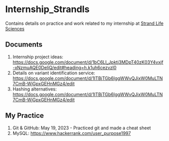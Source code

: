 # Internship_Strandls

Contains details on practice and work related to my internship at [Strand Life Sciences](https://strandls.com/)

## Documents

1. Internship project ideas: https://docs.google.com/document/d/1bC6LI_Jpktj3MDpT40zK03Y4vxjf-xNzmuAQE0DeliQ/edit#heading=h.k1uh6cezvzl0
2. Details on variant identification service: https://docs.google.com/document/d/1ITBjTGb6lggWWvQJixW0MuLTN7CmB-WjGpxGEHnMGz4/edit
3. Hashing alternatives: https://docs.google.com/document/d/1ITBjTGb6lggWWvQJixW0MuLTN7CmB-WjGpxGEHnMGz4/edit

## My Practice

1. Git & GitHub: May 19, 2023 - Practiced git and made a cheat sheet
2. MySQL: https://www.hackerrank.com/user_purpose1997
